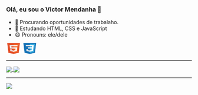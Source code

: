 ### Olá, eu sou o Victor Mendanha 👋

- 🔭 Procurando oportunidades de trabalaho.
- 🌱 Estudando HTML, CSS e JavaScript
- 😄 Pronouns: ele/dele

<div>
  <img src="https://raw.githubusercontent.com/devicons/devicon/master/icons/html5/html5-original.svg" height="30" width="40">
  <img src="https://raw.githubusercontent.com/devicons/devicon/master/icons/css3/css3-original.svg" height="30" width="40">
</div>

<hr>

<div>
  <a href="https://github.com/VictorMendanha?tab=repositories">
  <img height=200 align="center" src="https://github-readme-stats.vercel.app/api?username=VictorMendanha&show_icons=true&theme=dracula">
</a>
<a href="https://github.com/VictorMendanha?tab=repositories">
  <img height=200 align="center" src="https://github-readme-stats.vercel.app/api/top-langs?username=VictorMendanha&layout=compact&langs_count=8&card_width=320">
</a>
</div>

<hr>

<div>
  <a href="https://www.linkedin.com/in/victor-mendanha/" target="_blank">
    <img src="https://img.shields.io/badge/LinkedIn-0077B5?style=for-the-badge&logo=linkedin&logoColor=white" >
  </a>
</div>
